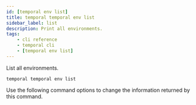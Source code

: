 ```yaml
---
id: [temporal env list]
title: temporal temporal env list
sidebar_label: list
description: Print all environments.
tags:
	- cli reference
	- temporal cli
	- [temporal env list]
---
```


List all environments.

`temporal temporal env list`

Use the following command options to change the information returned by this command.


